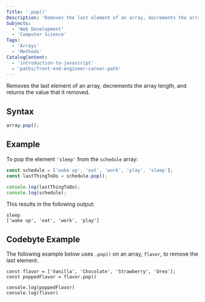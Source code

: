 ```yaml
---
Title: '.pop()'
Description: 'Removes the last element of an array, decrements the array length, and returns the value that it removed.'
Subjects:
  - 'Web Development'
  - 'Computer Science'
Tags:
  - 'Arrays'
  - 'Methods'
CatalogContent:
  - 'introduction-to-javascript'
  - 'paths/front-end-engineer-career-path'
---
```


Removes the last element of an array, decrements the array length, and returns the value that it removed.

## Syntax

```js
array.pop();
```

## Example

To pop the element `'sleep'` from the `schedule` array:

```js
const schedule = ['wake up', 'eat', 'work', 'play', 'sleep'];
const lastThingToDo = schedule.pop();

console.log(lastThingToDo);
console.log(schedule);
```

This results in the following output:

```shell
sleep
['wake up', 'eat', 'work', 'play']
```

## Codebyte Example

The following example below uses `.pop()` on an array, `flavor`, to remove the last element.

```codebyte/js
const flavor = ['Vanilla', 'Chocolate', 'Strawberry', 'Oreo'];
const poppedFlavor = flavor.pop()

console.log(poppedFlavor)
console.log(flavor)
```
